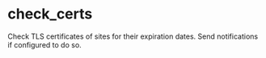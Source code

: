 # check_certs
Check TLS certificates of sites for their expiration dates. Send notifications if configured to do so.
